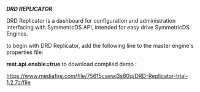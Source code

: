 ***DRD REPLICATOR***

DRD Replicator is a dashboard for configuration and administration interfacing with SymmetricDS API, intended for easy drive SymmetricDS Engines.

to begin with DRD Replicator, add the following line to the master engine's properties file:

**rest.api.enable=true**
 to download compiled demo :

https://www.mediafire.com/file/75615caewi3s60q/DRD-Replicator-trial-1.2.7z/file
